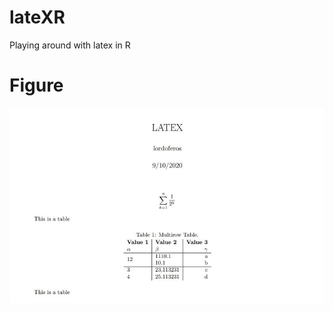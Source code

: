 # lateXR
Playing around with latex in R


# Figure
![alt text](https://github.com/lordoferos/lateXR/blob/main/latexpdf.JPG)
